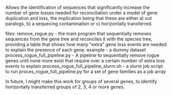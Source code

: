 Allows the identification of sequences that significantly increase the number of gene losses needed for reconciliation under a model of gene duplication and loss, the implication being that these are either a) out paralogs, b) a sequecing contamination or c) horizontally transferred.

files:
remove_rogue.py - the main program that sequentially removes sequences from the gene tree and reconciles it with the species tree, providing a table that shows how many "extra" gene loss events are needed to explain the presence of each gene.
example - a dummy dataset
process_rogue_full_pipeline.py - A pipeline to sequentially remove rogue genes until none more exist that require over a certain number of extra loss events to explain
process_rogue_full_pipeline_slurm.sh - a slurm job script to run proces_rogue_full_pipeline.py for a set of gene families as a job array

In future, I might make this work for groups of several genes, to identify horizontally transferred groups of 2, 3, 4 or more genes.
